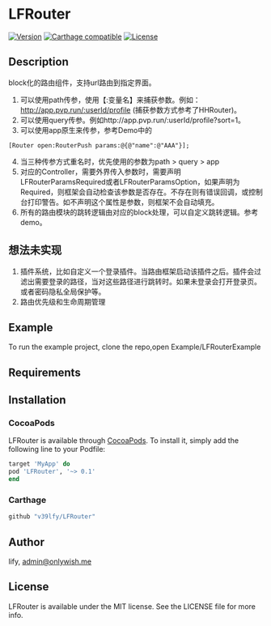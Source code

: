 # LFRouter

[![Version](https://img.shields.io/cocoapods/v/LFRouter.svg?style=flat)](https://cocoapods.org/pods/LFRouter)
[![Carthage compatible](https://img.shields.io/badge/Carthage-compatible-4BC51D.svg?style=flat)](https://github.com/Carthage/Carthage)
[![License](https://img.shields.io/github/license/mashape/apistatus.svg)](https://cocoapods.org/pods/LFRouter)


## Description
block化的路由组件，支持url路由到指定界面。
1. 可以使用path传参，使用【:变量名】来捕获参数。例如：http://app.pvp.run/:userId/profile  (捕获参数方式参考了HHRouter)。
2. 可以使用query传参。例如http://app.pvp.run/:userId/profile?sort=1。
3. 可以使用app原生来传参，参考Demo中的 
```ObjC
[Router open:RouterPush params:@{@"name":@"AAA"}];
```
4. 当三种传参方式重名时，优先使用的参数为path > query > app
5. 对应的Controller，需要外界传入参数时，需要声明LFRouterParamsRequired或者LFRouterParamsOption，如果声明为Required，则框架会自动检查该参数是否存在。不存在则有错误回调，或控制台打印警告。如不声明这个属性是参数，则框架不会自动填充。
6. 所有的路由模块的跳转逻辑由对应的block处理，可以自定义跳转逻辑。参考demo。

## 想法未实现
1. 插件系统，比如自定义一个登录插件。当路由框架启动该插件之后。插件会过滤出需要登录的路径，当对这些路径进行跳转时。如果未登录会打开登录页。或者密码隐私全局保护等。
2. 路由优先级和生命周期管理
## Example

To run the example project, clone the repo,open Example/LFRouterExample

## Requirements

## Installation
### CocoaPods
LFRouter is available through [CocoaPods](https://cocoapods.org). To install
it, simply add the following line to your Podfile:

```ruby
target 'MyApp' do
pod 'LFRouter', '~> 0.1'
end
```

### Carthage
```ruby
github "v39lfy/LFRouter"
```
## Author

lify, admin@onlywish.me

## License

LFRouter is available under the MIT license. See the LICENSE file for more info.
